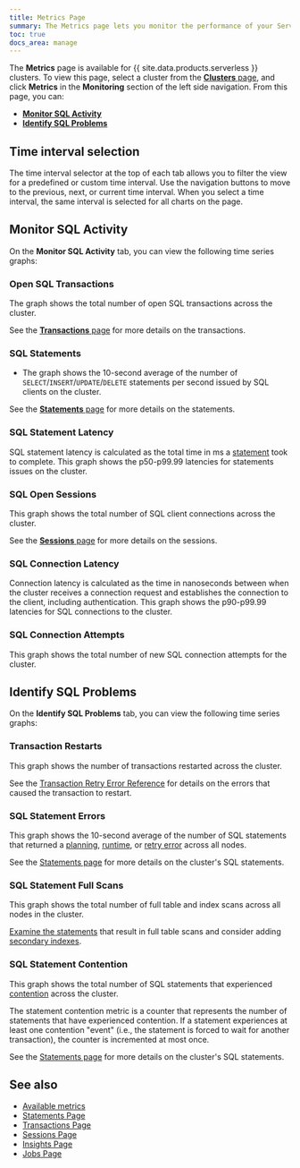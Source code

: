 ```yaml
---
title: Metrics Page
summary: The Metrics page lets you monitor the performance of your Serverless cluster's SQL queries.
toc: true
docs_area: manage
---
```


The **Metrics** page is available for {{ site.data.products.serverless }} clusters. To view this page, select a cluster from the [**Clusters** page](cluster-management.html#view-clusters-page), and click **Metrics** in the **Monitoring** section of the left side navigation. From this page, you can:

- [**Monitor SQL Activity**](#monitor-sql-activity)
- [**Identify SQL Problems**](#identify-sql-problems)

## Time interval selection

The time interval selector at the top of each tab allows you to filter the view for a predefined or custom time interval. Use the navigation buttons to move to the previous, next, or current time interval. When you select a time interval, the same interval is selected for all charts on the page.

## Monitor SQL Activity

On the **Monitor SQL Activity** tab, you can view the following time series graphs:

### Open SQL Transactions

The graph shows the total number of open SQL transactions across the cluster.

See the [**Transactions** page](transactions-page.html) for more details on the transactions.

### SQL Statements

- The graph shows the 10-second average of the number of `SELECT`/`INSERT`/`UPDATE`/`DELETE` statements per second issued by SQL clients on the cluster.

See the [**Statements** page](statements-page.html) for more details on the statements.

### SQL Statement Latency

SQL statement latency is calculated as the total time in ms a [statement](../{{site.versions["stable"]}}/statements.html) took to complete. This graph shows the p50-p99.99 latencies for statements issues on the cluster.

### SQL Open Sessions

This graph shows the total number of SQL client connections across the cluster.

See the [**Sessions** page](sessions-page.html) for more details on the sessions.

### SQL Connection Latency

Connection latency is calculated as the time in nanoseconds between when the cluster receives a connection request and establishes the connection to the client, including authentication. This graph shows the p90-p99.99 latencies for SQL connections to the cluster.

### SQL Connection Attempts

This graph shows the total number of new SQL connection attempts for the cluster.

## Identify SQL Problems

On the **Identify SQL Problems** tab, you can view the following time series graphs:

### Transaction Restarts

This graph shows the number of transactions restarted across the cluster.

See the [Transaction Retry Error Reference](../{{site.versions["stable"]}}/transaction-retry-error-reference.html) for details on the errors that caused the transaction to restart.

### SQL Statement Errors

This graph shows the 10-second average of the number of SQL statements that returned a [planning](../{{site.versions["stable"]}}/architecture/sql-layer.html#sql-parser-planner-executor), [runtime](../{{site.versions["stable"]}}/architecture/sql-layer.html#sql-parser-planner-executor), or [retry error](../{{site.versions["stable"]}}/transactions.html#error-handling) across all nodes.

See the [Statements page](statements-page.html) for more details on the cluster's SQL statements.

### SQL Statement Full Scans 

This graph shows the total number of full table and index scans across all nodes in the cluster.

[Examine the statements](../{{site.versions["stable"]}}/sql-tuning-with-explain.html) that result in full table scans and consider adding [secondary indexes](../{{site.versions["stable"]}}/schema-design-indexes.html#create-a-secondary-index).

### SQL Statement Contention 

This graph shows the total number of SQL statements that experienced [contention](../{{site.versions["stable"]}}/transactions.html#transaction-contention) across the cluster.

The statement contention metric is a counter that represents the number of statements that have experienced contention. If a statement experiences at least one contention "event" (i.e., the statement is forced to wait for another transaction), the counter is incremented at most once.

See the [Statements page](statements-page.html) for more details on the cluster's SQL statements.

## See also

- [Available metrics](../{{site.versions["stable"]}}/ui-custom-chart-debug-page.html#available-metrics?filters=metric-names-serverless)
- [Statements Page](statements-page.html)
- [Transactions Page](transactions-page.html)
- [Sessions Page](sessions-page.html)
- [Insights Page](insights-page.html)
- [Jobs Page](jobs-page.html)